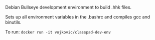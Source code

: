 Debian Bullseye development environment to build .hhk files.

Sets up all environment variables in the .bashrc and compiles gcc and binutils.

To run: ```docker run -it vojkovic/classpad-dev-env```
